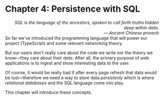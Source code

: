 # Chapter 4: Persistence with SQL

<div style="text-align: right"> <i> SQL is the language of the ancestors, spoken to call forth truths hidden deep within data. <br> — Ancient Chinese proverb </i> </div

So far we've introduced the programming language that will power our project (TypeScript) and some relevant networking theory.

But our users don't really care about the code we write nor the theory we know—they care about their _data_.
After all, the primary purpose of web applications is to ingest and show interesting data to the user.

Of course, it would be really bad if after every page refresh that data would be lost—therefore we need a way to store data _persistenly_ which is where _relational databases_ and the SQL language come into play.

This chapter will introduce these concepts.
